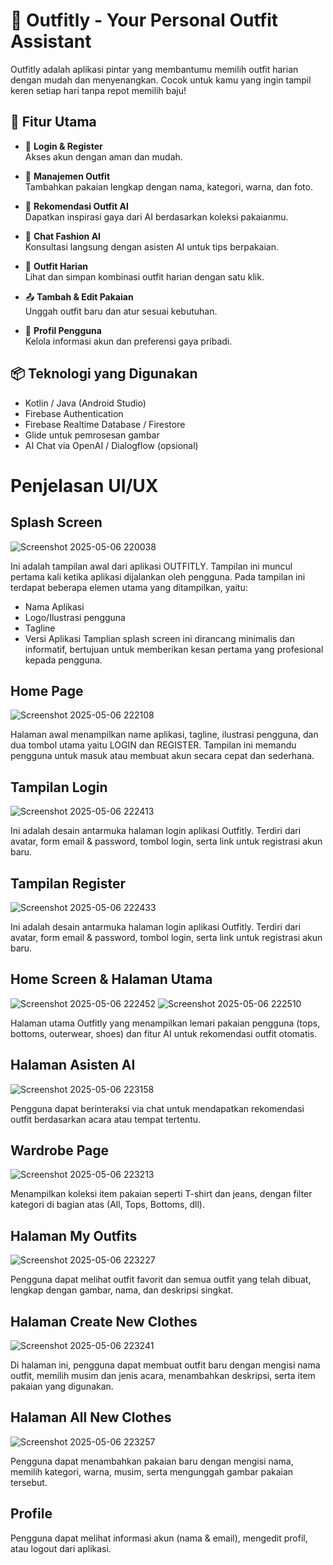 # 👗 Outfitly - Your Personal Outfit Assistant

Outfitly adalah aplikasi pintar yang membantumu memilih outfit harian dengan mudah dan menyenangkan. Cocok untuk kamu yang ingin tampil keren setiap hari tanpa repot memilih baju!

## 📲 Fitur Utama

- 🔐 **Login & Register**  
  Akses akun dengan aman dan mudah.

- 🧥 **Manajemen Outfit**  
  Tambahkan pakaian lengkap dengan nama, kategori, warna, dan foto.

- 🧠 **Rekomendasi Outfit AI**  
  Dapatkan inspirasi gaya dari AI berdasarkan koleksi pakaianmu.

- 💬 **Chat Fashion AI**  
  Konsultasi langsung dengan asisten AI untuk tips berpakaian.

- 📅 **Outfit Harian**  
  Lihat dan simpan kombinasi outfit harian dengan satu klik.

- 📤 **Tambah & Edit Pakaian**  
  Unggah outfit baru dan atur sesuai kebutuhan.

- 👤 **Profil Pengguna**  
  Kelola informasi akun dan preferensi gaya pribadi.

## 📦 Teknologi yang Digunakan

- Kotlin / Java (Android Studio)
- Firebase Authentication
- Firebase Realtime Database / Firestore
- Glide untuk pemrosesan gambar
- AI Chat via OpenAI / Dialogflow (opsional)

# Penjelasan UI/UX

## Splash Screen

![Screenshot 2025-05-06 220038](https://github.com/user-attachments/assets/53a44c8a-e455-4d8f-a068-a6d28e80d9a7)

Ini adalah tampilan awal dari aplikasi OUTFITLY. Tampilan ini muncul pertama kali ketika aplikasi dijalankan oleh pengguna. Pada tampilan ini terdapat beberapa elemen utama yang ditampilkan, yaitu:
- Nama Aplikasi
- Logo/Ilustrasi pengguna
- Tagline 
- Versi Aplikasi
Tamplian splash screen ini dirancang minimalis dan informatif, bertujuan untuk memberikan kesan pertama yang profesional kepada pengguna.

## Home Page

![Screenshot 2025-05-06 222108](https://github.com/user-attachments/assets/5c09bbb5-f471-47af-b87b-c16237173ab6)

Halaman awal menampilkan name aplikasi, tagline, ilustrasi pengguna, dan dua tombol utama yaitu LOGIN dan REGISTER. Tampilan ini memandu pengguna untuk masuk atau membuat akun secara cepat dan sederhana.

## Tampilan Login

![Screenshot 2025-05-06 222413](https://github.com/user-attachments/assets/73d9e7fb-b730-403e-bcc0-eb9d4370d023)

Ini adalah desain antarmuka halaman login aplikasi Outfitly. Terdiri dari avatar, form email & password, tombol login, serta link untuk registrasi akun baru.

## Tampilan Register

![Screenshot 2025-05-06 222433](https://github.com/user-attachments/assets/c24a0c5b-c121-40ec-867c-a1eb2b8ae029)

Ini adalah desain antarmuka halaman login aplikasi Outfitly. Terdiri dari avatar, form email & password, tombol login, serta link untuk registrasi akun baru.

## Home Screen & Halaman Utama

![Screenshot 2025-05-06 222452](https://github.com/user-attachments/assets/75e8c219-af1e-4ea4-b753-181f9d28d057)
![Screenshot 2025-05-06 222510](https://github.com/user-attachments/assets/9ab33aa1-ab7d-4a85-8271-b5999c7ed614)

Halaman utama Outfitly yang menampilkan lemari pakaian pengguna (tops, bottoms, outerwear, shoes) dan fitur AI untuk rekomendasi outfit otomatis.

## Halaman Asisten AI

![Screenshot 2025-05-06 223158](https://github.com/user-attachments/assets/fede5bcf-4ef8-48da-a0c1-4fbc0f13d6aa)

Pengguna dapat berinteraksi via chat untuk mendapatkan rekomendasi outfit berdasarkan acara atau tempat tertentu.

## Wardrobe Page

![Screenshot 2025-05-06 223213](https://github.com/user-attachments/assets/66e0f252-f710-4a5c-9163-b6147f60399f)

Menampilkan koleksi item pakaian seperti T-shirt dan jeans, dengan filter kategori di bagian atas (All, Tops, Bottoms, dll).

## Halaman My Outfits

![Screenshot 2025-05-06 223227](https://github.com/user-attachments/assets/e7736003-5d1f-4b9c-86c1-d03a5b4bbcfa)

Pengguna dapat melihat outfit favorit dan semua outfit yang telah dibuat, lengkap dengan gambar, nama, dan deskripsi singkat.

## Halaman Create New Clothes

![Screenshot 2025-05-06 223241](https://github.com/user-attachments/assets/051f1bf9-c885-4266-b24c-7810b809546a)

Di halaman ini, pengguna dapat membuat outfit baru dengan mengisi nama outfit, memilih musim dan jenis acara, menambahkan deskripsi, serta item pakaian yang digunakan.

## Halaman All New Clothes

![Screenshot 2025-05-06 223257](https://github.com/user-attachments/assets/879be1cd-f3cd-490a-8414-a4ad8785a527)

Pengguna dapat menambahkan pakaian baru dengan mengisi nama, memilih kategori, warna, musim, serta mengunggah gambar pakaian tersebut.

## Profile

Pengguna dapat melihat informasi akun (nama & email), mengedit profil, atau logout dari aplikasi.
